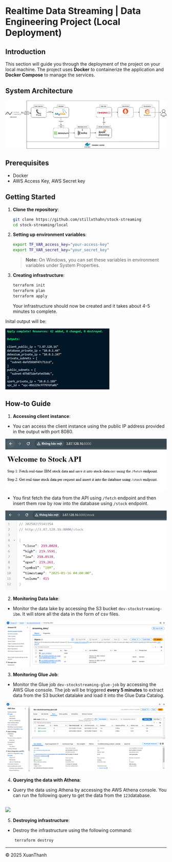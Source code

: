 # Realtime Data Streaming | Data Engineering Project (Local Deployment)

## Introduction 
This section will guide you through the deployment of the project on your local machine. The project uses **Docker** to containerize the application and **Docker Compose** to manage the services.

## System Architecture
![Local Deployment](../images/local-architecture.png)

## Prerequisites
- Docker
- AWS Access Key, AWS Secret key

## Getting Started
1.  **Clone the repository**:
    ```bash
    git clone https://github.com/stillxthahn/stock-streaming
	cd stock-streaming/local
    ```

2. **Setting up environment variables**:

	```bash
	export TF_VAR_access_key="your-access-key"
	export TF_VAR_secret_key="your_secret_key"
	```

	> **Note:** On Windows, you can set these variables in environment variables under System Properties.

3. **Creating infrastructure**:
	```bash
   	terraform init
	terraform plan
	terraform apply
    ```

	Your infrastructure should now be created and it takes about 4-5 minutes to complete.

Inital output will be:

![](../images/cloud-output.png)

## How-to Guide
1. **Accessing client instance**:
 - You can access the client instance using the public IP address provided in the output with port 8080.

![](../images/cloud-example-client.png)

 - You first fetch the data from the API using ```/fetch``` endpoint and then insert them row by row into the database using ```/stock``` endpoint. 

![](../images/cloud-example-client-stock.png)
  
2. **Monitoring Data lake**:
 - Monitor the data lake by accessing the S3 bucket ```dev-stockstreaming-ibm```. It will store all the data in the form of csv files.

![](../images/cloud-example-datalake.png)


3. **Monitoring Glue Job**:
 - Monitor the Glue job ```dev-stockstreaming-glue-job``` by accessing the AWS Glue console. The job will be triggered **every 5 minutes** to extract data from the S3 bucket datalake and load it into the Glue Data Catalog.
  
![](../images/cloud-example-gluejob.png)

4. **Querying the data with Athena**:
 - Query the data using Athena by accessing the AWS Athena console. You can run the following query to get the data from the ```123```database.

```sql
```

![](../images/cloud-example-query.png)

5. **Destroying infrastructure**:
 - Destroy the infrastructure using the following command:

```bash
	terraform destroy
```

---

<p>&copy; 2025 XuanThanh</p>


	